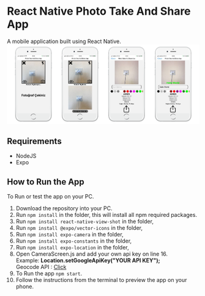 # React Native Photo Take And Share App  
A mobile application built using React Native.
![](https://raw.githubusercontent.com/yemreeke/React-Native-Photo-Take-And-Share-App/main/Screens.png)

## Requirements
- NodeJS
- Expo

## How to Run the App
To Run or test the app on your PC.
1. Download the repository into your PC.
2. Run `npm install` in the folder, this will install all npm required packages.
3. Run `npm install react-native-view-shot` in the folder,
4. Run `npm install @expo/vector-icons` in the folder,
5. Run `npm install expo-camera` in the folder,
6. Run `npm install expo-constants` in the folder,
7. Run `npm install expo-location` in the folder,
8. Open CameraScreen.js and add your own api key on line 16.  
Example:   **Location.setGoogleApiKey("YOUR API KEY");**  
Geocode API : [Click](https://developers.google.com/maps/documentation/geocoding/get-api-key)  
9. To Run the app `npm start`.
10. Follow the instructions from the terminal to preview the app on your phone.



